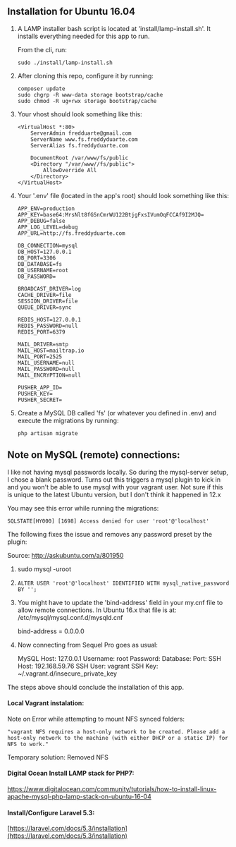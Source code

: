 ## Installation for Ubuntu 16.04

1. A LAMP installer bash script is located at 'install/lamp-install.sh'. It installs everything needed for this app to run.

    From the cli, run:

    ```
    sudo ./install/lamp-install.sh
    ```

2. After cloning this repo, configure it by running:

    ```
    composer update
    sudo chgrp -R www-data storage bootstrap/cache
    sudo chmod -R ug+rwx storage bootstrap/cache
    ```


3. Your vhost should look something like this:

    ```
    <VirtualHost *:80>
        ServerAdmin fredduarte@gmail.com
        ServerName www.fs.freddyduarte.com
        ServerAlias fs.freddyduarte.com

        DocumentRoot /var/www/fs/public
        <Directory "/var/www//fs/public">
            AllowOverride All
        </Directory>
    </VirtualHost>
    ```


4. Your '.env' file (located in the app's root) should look something like this:


    ```
    APP_ENV=production
    APP_KEY=base64:MrsNlt8fGSnCmrWU122BtjgFxsIVumOqFCCAf9I2MJQ=
    APP_DEBUG=false
    APP_LOG_LEVEL=debug
    APP_URL=http://fs.freddyduarte.com

    DB_CONNECTION=mysql
    DB_HOST=127.0.0.1
    DB_PORT=3306
    DB_DATABASE=fs
    DB_USERNAME=root
    DB_PASSWORD=

    BROADCAST_DRIVER=log
    CACHE_DRIVER=file
    SESSION_DRIVER=file
    QUEUE_DRIVER=sync

    REDIS_HOST=127.0.0.1
    REDIS_PASSWORD=null
    REDIS_PORT=6379

    MAIL_DRIVER=smtp
    MAIL_HOST=mailtrap.io
    MAIL_PORT=2525
    MAIL_USERNAME=null
    MAIL_PASSWORD=null
    MAIL_ENCRYPTION=null

    PUSHER_APP_ID=
    PUSHER_KEY=
    PUSHER_SECRET=
    ```


5. Create a MySQL DB called 'fs' (or whatever you defined in .env) and execute the migrations by running:


    ```
    php artisan migrate
    ```


## Note on MySQL (remote) connections:
I like not having mysql passwords locally. So during the mysql-server setup, I chose a blank password. Turns out this triggers a mysql plugin to kick in and you won't be able to use mysql with your vagrant user. Not sure if this is unique to the latest Ubuntu version, but I don't think it happened in 12.x

You may see this error while running the migrations:


    SQLSTATE[HY000] [1698] Access denied for user 'root'@'localhost'


The following fixes the issue and removes any password preset by the plugin:

Source: http://askubuntu.com/a/801950

1. sudo mysql -uroot

2. ``` ALTER USER 'root'@'localhost' IDENTIFIED WITH mysql_native_password BY ''; ```

3. You might have to update the 'bind-address' field in your my.cnf file to allow remote connections. In Ubuntu 16.x that file is at: /etc/mysql/mysql.conf.d/mysqld.cnf

    bind-address        = 0.0.0.0

4. Now connecting from Sequel Pro goes as usual:


    MySQL Host: 127.0.0.1
    Username: root
    Password:
    Database:
    Port:
    SSH Host: 192.168.59.76
    SSH User: vagrant
    SSH Key: ~/.vagrant.d/insecure_private_key


The steps above should conclude the installation of this app.

#### Local Vagrant instalation:

Note on Error while attempting to mount NFS synced folders:

    "vagrant NFS requires a host-only network to be created. Please add a host-only network to the machine (with either DHCP or a static IP) for NFS to work."

Temporary solution: Removed NFS

#### Digital Ocean Install LAMP stack for PHP7:

https://www.digitalocean.com/community/tutorials/how-to-install-linux-apache-mysql-php-lamp-stack-on-ubuntu-16-04

#### Install/Configure Laravel 5.3:

[https://laravel.com/docs/5.3/installation](https://laravel.com/docs/5.3/installation)

